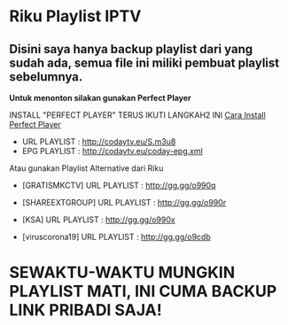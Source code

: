 # Riku Playlist IPTV

## Disini saya hanya backup playlist dari yang sudah ada, semua file ini miliki pembuat playlist sebelumnya.

**Untuk menonton silakan gunakan Perfect Player**

INSTALL "PERFECT PLAYER"
TERUS IKUTI LANGKAH2 INI
[Cara Install Perfect Player](https://youtu.be/1hC8FGTGxk8)

* URL PLAYLIST : http://codaytv.eu/S.m3u8
* EPG PLAYLIST : http://codaytv.eu/coday-epg.xml

Atau gunakan Playlist Alternative dari Riku

- [GRATISMKCTV]
URL PLAYLIST : http://gg.gg/o990q

- [SHAREEXTGROUP]
URL PLAYLIST : http://gg.gg/o990r

- [KSA]
URL PLAYLIST : http://gg.gg/o990x

- [viruscorona19]
URL PLAYLIST : http://gg.gg/o9cdb


# SEWAKTU-WAKTU MUNGKIN PLAYLIST MATI, INI CUMA BACKUP LINK PRIBADI SAJA! #
